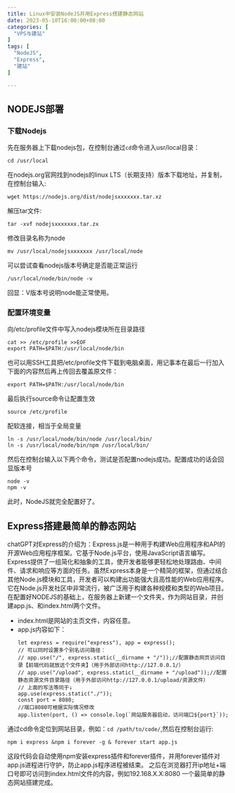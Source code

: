 ```yaml
---
title: Linux中安装NodeJS并用Express搭建静态网站
date: 2023-05-10T16:00:00+08:00
categories: [
  "VPS与建站"
]
tags: [
  "NodeJS",
  "Express",
  "建站"
]

---
```


## NODEJS部署
### 下载Nodejs
先在服务器上下载nodejs包，在控制台通过`cd`命令进入usr/local目录：
```
cd /usr/local
```
在nodejs.org官网找到nodejs的linux LTS（长期支持）版本下载地址，并复制，在控制台输入:
```
wget https://nodejs.org/dist/nodejsxxxxxxx.tar.xz
```
解压tar文件:
```
tar -xvf nodejsxxxxxxx.tar.zx
```
修改目录名称为node
```
mv /usr/local/nodejsxxxxxxx /usr/local/node
```
可以尝试查看nodejs版本号确定是否能正常运行
```
/usr/local/node/bin/node -v
```
回显：V版本号说明node能正常使用。
### 配置环境变量
向/etc/profile文件中写入nodejs模块所在目录路径
```
cat >> /etc/profile >>EOF
export PATH=$PATH:/usr/local/node/bin
```
也可以用SSH工具把/etc/profile文件下载到电脑桌面，用记事本在最后一行加入下面的内容然后再上传回去覆盖原文件：
```
export PATH=$PATH:/usr/local/node/bin
```
最后执行source命令让配置生效
```
source /etc/profile
```
配软连接，相当于全局变量
```
ln -s /usr/local/node/bin/node /usr/local/bin/
ln -s /usr/local/node/bin/npm /usr/local/bin/
```
然后在控制台输入以下两个命令，测试是否配置nodejs成功。配置成功的话会回显版本号
```
node -v
npm -v
```
此时，NodeJS就完全配置好了。
## Express搭建最简单的静态网站
chatGPT对Express的介绍为：Express.js是一种用于构建Web应用程序和API的开源Web应用程序框架。它基于Node.js平台，使用JavaScript语言编写。Express提供了一组简化和抽象的工具，使开发者能够更轻松地处理路由、中间件、请求和响应等方面的任务。虽然Express本身是一个精简的框架，但通过结合其他Node.js模块和工具，开发者可以构建出功能强大且高性能的Web应用程序。它在Node.js开发社区中非常流行，被广泛用于构建各种规模和类型的Web项目。
在配置好NODEJS的基础上，在服务器上新建一个文件夹，作为网站目录，并创建app.js、和index.html两个文件。
+ index.html是网站的主页文件，内容任意。
+ app.js内容如下：
    ```
    let express = require("express"), app = express();
    // 可以同时设置多个别名访问路径：
    // app.use("/", express.static(__dirname + "/"));//配置静态网页访问目录【前端代码就放这个文件夹】（用于外部访问http://127.0.0.1/）
    // app.use("/upload", express.static(__dirname + "/upload"));//配置静态资源文件目录路径（用于外部访问http://127.0.0.1/upload/资源文件）
    // 上面的写法等同于↓
    app.use(express.static("./"));
    const port = 8080;
    //端口8080可根据实际情况修改
    app.listen(port, () => console.log(`网站服务器启动，访问端口${port}`));
    ```
通过cd命令定位到网站目录，例如：`cd /path/to/code/`,然后在控制台运行:
```
npm i express &npm i forever -g & forever start app.js
```
这段代码会自动使用npm安装express插件和forever插件，并用forever插件对app.js进程进行守护，防止app.js程序进程被结束。
之后在浏览器打开ip地址+端口号即可访问到index.html文件的内容，例如192.168.X.X:8080
一个最简单的静态网站搭建完成。